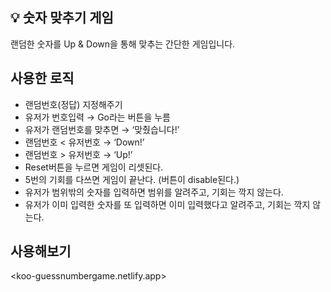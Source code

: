 ## <aside> 💡 숫자 맞추기 게임 </aside> 
랜덤한 숫자를 Up &amp; Down을 통해 맞추는 간단한 게임입니다.

## 사용한 로직
- 랜덤번호(정답) 지정해주기
- 유저가 번호입력 → Go라는 버튼을 누름
- 유저가 랜덤번호를 맞추면 → ‘맞췄습니다!’
- 랜덤번호 < 유저번호 → ‘Down!’
- 랜덤번호 > 유저번호 → ‘Up!’
- Reset버튼을 누르면 게임이 리셋된다.
- 5번의 기회를 다쓰면 게임이 끝난다. (버튼이 disable된다.)
- 유저가 범위밖의 숫자를 입력하면 범위를 알려주고, 기회는 깍지 않는다.
- 유저가 이미 입력한 숫자를 또 입력하면 이미 입력했다고 알려주고, 기회는 깍지 않는다.

## 사용해보기
<koo-guessnumbergame.netlify.app>
